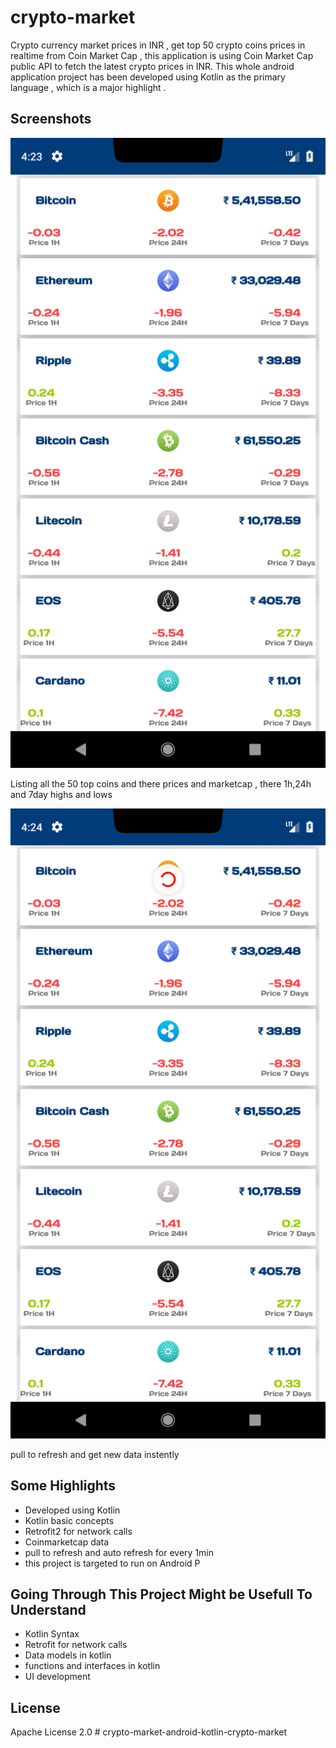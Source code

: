 # crypto-market
Crypto currency market prices in INR , get top 50 crypto coins prices in realtime from Coin Market Cap , this application is using Coin Market Cap public API to fetch the latest crypto prices in INR.  This whole android application project has been developed using Kotlin as the primary language , which is a major highlight . 


## Screenshots
![Coins List](/Screenshots/ss_1.png)

Listing all the 50 top coins and there prices and marketcap , there 1h,24h and 7day highs and lows  

![Pull To Refresh](/Screenshots/ss_2.png)

pull to refresh and get new data instently

## Some Highlights 

  - Developed using Kotlin
  - Kotlin basic concepts 
  - Retrofit2 for network calls 
  - Coinmarketcap data
  - pull to refresh and auto refresh for every 1min
  - this project is targeted to run on Android P
  
  
## Going Through This Project Might be Usefull To Understand 
  
   - Kotlin Syntax 
   - Retrofit for network calls 
   - Data models in kotlin
   - functions and interfaces in kotlin 
   - UI development 

## License 
Apache License 2.0
#   c r y p t o - m a r k e t - a n d r o i d - k o t l i n - c r y p t o - m a r k e t 
 
 